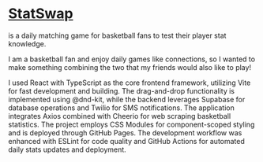 # [StatSwap](https://elirapport1.github.io/StatSwap/)
is a daily matching game for basketball fans to test their player stat knowledge. 

I am a basketball fan and enjoy daily games like connections, so I wanted to make something combining the two that my friends would also like to play!

I used React with TypeScript as the core frontend framework, utilizing Vite for fast development and building. The drag-and-drop functionality is implemented using @dnd-kit, while the backend leverages Supabase for database operations and Twilio for SMS notifications. The application integrates Axios combined with Cheerio for web scraping basketball statistics. The project employs CSS Modules for component-scoped styling and is deployed through GitHub Pages. The development workflow was enhanced with ESLint for code quality and GitHub Actions for automated daily stats updates and deployment.
